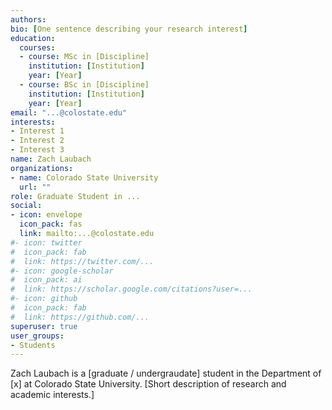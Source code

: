 ```yaml
---
authors:
bio: [One sentence describing your research interest]
education:
  courses:
  - course: MSc in [Discipline]
    institution: [Institution]
    year: [Year]
  - course: BSc in [Discipline]
    institution: [Institution]
    year: [Year]
email: "...@colostate.edu"
interests:
- Interest 1
- Interest 2
- Interest 3
name: Zach Laubach
organizations:
- name: Colorado State University
  url: ""
role: Graduate Student in ...
social:
- icon: envelope
  icon_pack: fas
  link: mailto:...@colostate.edu
#- icon: twitter
#  icon_pack: fab
#  link: https://twitter.com/...
#- icon: google-scholar
#  icon_pack: ai
#  link: https://scholar.google.com/citations?user=...
#- icon: github
#  icon_pack: fab
#  link: https://github.com/...
superuser: true
user_groups:
- Students
---
```


Zach Laubach is a [graduate / undergraudate] student in the Department of [x] at Colorado 
State University. [Short description of research and academic interests.]